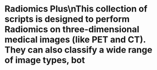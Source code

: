 # Radiomics Plus\nThis collection of scripts is designed to perform Radiomics on three-dimensional medical images (like PET and CT). They can also classify a wide range of image types, bot